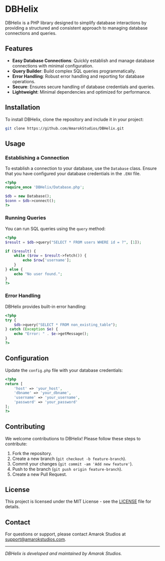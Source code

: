 
# DBHelix

DBHelix is a PHP library designed to simplify database interactions by providing a structured and consistent approach to managing database connections and queries.

## Features

- **Easy Database Connections**: Quickly establish and manage database connections with minimal configuration.
- **Query Builder**: Build complex SQL queries programmatically.
- **Error Handling**: Robust error handling and reporting for database operations.
- **Secure**: Ensures secure handling of database credentials and queries.
- **Lightweight**: Minimal dependencies and optimized for performance.

## Installation

To install DBHelix, clone the repository and include it in your project:

```bash
git clone https://github.com/AmarokStudios/DBHelix.git
```

## Usage

### Establishing a Connection

To establish a connection to your database, use the `Database` class. Ensure that you have configured your database credentials in the `.ENV` file.

```php
<?php
require_once 'DBHelix/Database.php';

$db = new Database();
$conn = $db->connect();
?>
```

### Running Queries

You can run SQL queries using the `query` method:

```php
<?php
$result = $db->query("SELECT * FROM users WHERE id = ?", [1]);

if ($result) {
    while ($row = $result->fetch()) {
        echo $row['username'];
    }
} else {
    echo "No user found.";
}
?>
```

### Error Handling

DBHelix provides built-in error handling:

```php
<?php
try {
    $db->query("SELECT * FROM non_existing_table");
} catch (Exception $e) {
    echo "Error: " . $e->getMessage();
}
?>
```

## Configuration

Update the `config.php` file with your database credentials:

```php
<?php
return [
    'host' => 'your_host',
    'dbname' => 'your_dbname',
    'username' => 'your_username',
    'password' => 'your_password'
];
?>
```

## Contributing

We welcome contributions to DBHelix! Please follow these steps to contribute:

1. Fork the repository.
2. Create a new branch (`git checkout -b feature-branch`).
3. Commit your changes (`git commit -am 'Add new feature'`).
4. Push to the branch (`git push origin feature-branch`).
5. Create a new Pull Request.

## License

This project is licensed under the MIT License - see the [LICENSE](LICENSE) file for details.

## Contact

For questions or support, please contact Amarok Studios at [support@amarokstudios.com](mailto:support@amarokstudios.com).

---

*DBHelix is developed and maintained by Amarok Studios.*
